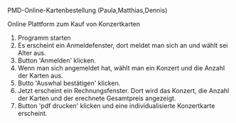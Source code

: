 PMD-Online-Kartenbestellung
(Paula,Matthias,Dennis)

Online Plattform zum Kauf von Konzertkarten 

1. Programm starten 
2. Es erscheint ein Anmeldefenster, dort meldet man sich an und wählt sei Alter aus.
3. Button 'Anmelden' klicken.
4. Wenn man sich angemeldet hat, wählt man ein Konzert und die Anzahl der Karten aus.
5. Butto 'Auswhal bestätigen' klicken.
6. Jetzt erscheint ein Rechnungsfenster. Dort wird das Konzert, die Anzahl der Karten und der erechnete Gesamtpreis angezeigt.
7. Button 'pdf drucken' klicken und eine individualisierte Konzertkarte erscheint.







